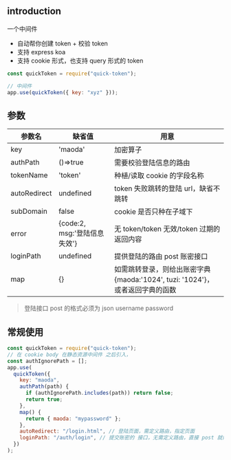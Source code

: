 ## introduction

一个中间件

- 自动帮你创建 token + 校验 token
- 支持 express koa
- 支持 cookie 形式，也支持 query 形式的 token

```js
const quickToken = require("quick-token");

// 中间件
app.use(quickToken({ key: "xyz" }));
```

## 参数

| 参数名       | 缺省值                       | 用意                                                                          |
| ------------ | ---------------------------- | ----------------------------------------------------------------------------- |
| key          | 'maoda'                      | 加密算子                                                                      |
| authPath     | ()=>true                     | 需要校验登陆信息的路由                                                        |
| tokenName    | 'token'                      | 种植/读取 cookie 的字段名称                                                   |
| autoRedirect | undefined                    | token 失败跳转的登陆 url，缺省不跳转                                          |
| subDomain    | false                        | cookie 是否只种在子域下                                                       |
| error        | {code:2, msg:'登陆信息失效'} | 无 token/token 无效/token 过期的返回内容                                      |
| loginPath    | undefined                    | 提供登陆的路由 post 账密接口                                                  |
| map          | {}                           | 如需跳转登录，则给出账密字典 {maoda:'1024', tuzi: '1024'}，或者返回字典的函数 |

> 登陆接口 post 的格式必须为 json username password

## 常规使用

```js
const quickToken = require("quick-token");
// 在 cookie body 在静态资源中间件 之后引入，
const authIgnorePath = [];
app.use(
  quickToken({
    key: "maoda",
    authPath(path) {
      if (authIgnorePath.includes(path)) return false;
      return true;
    },
    map() {
      return { maoda: "mypassword" };
    },
    autoRedirect: "/login.html", // 登陆页面，需定义路由，指定页面
    loginPath: "/auth/login", // 提交账密的 接口，无需定义路由，直接 post 就好，
  })
);
```
